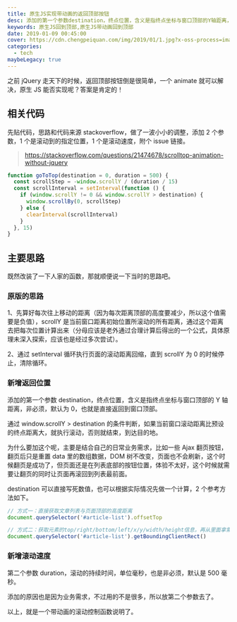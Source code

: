 ```yaml
---
title: 原生JS实现带动画的返回顶部按钮
desc: 添加的第一个参数destination，终点位置，含义是指终点坐标与窗口顶部的Y轴距离，非必须，默认为0，也就是直接返回到窗口顶部。通过window.scrollY > destination的条件判断，如果当前窗口滚动距离比预设的终点距离大，就执行滚动，否则就结束，到达目的地。
keywords: 原生JS回到顶部,原生JS带动画回到顶部
date: 2019-01-09 00:45:00
cover: https://cdn.chengpeiquan.com/img/2019/01/1.jpg?x-oss-process=image/interlace,1
categories:
  - tech
maybeLegacy: true
---
```


之前 jQuery 走天下的时候，返回顶部按钮倒是很简单，一个 animate 就可以解决，原生 JS 能否实现呢？答案是肯定的！

## 相关代码

先贴代码，思路和代码来源 stackoverflow，做了一波小小的调整，添加 2 个参数，1 个是滚动到的指定位置，1 个是滚动速度，附个 issue 链接。

> https://stackoverflow.com/questions/21474678/scrolltop-animation-without-jquery

```javascript
function goToTop(destination = 0, duration = 500) {
  const scrollStep = -window.scrollY / (duration / 15)
  const scrollInterval = setInterval(function () {
    if (window.scrollY != 0 && window.scrollY > destination) {
      window.scrollBy(0, scrollStep)
    } else {
      clearInterval(scrollInterval)
    }
  }, 15)
}
```

## 主要思路

既然改装了一下人家的函数，那就顺便说一下当时的思路吧。

### 原版的思路

1、先算好每次往上移动的距离（因为每次距离顶部的高度要减少，所以这个值需要是负值），scrollY 是当前窗口距离初始位置所滚动的所有距离，通过这个距离去把每次位置计算出来（分母应该是老外通过合理计算后得出的一个公式，具体原理未深入探索，应该也是经过多次尝试）。

2、通过 setInterval 循环执行页面的滚动距离回缩，直到 scrollY 为 0 的时候停止，清除循环。

### 新增返回位置

添加的第一个参数 destination，终点位置，含义是指终点坐标与窗口顶部的 Y 轴距离，非必须，默认为 0，也就是直接返回到窗口顶部。

通过 window.scrollY > destination 的条件判断，如果当前窗口滚动距离比预设的终点距离大，就执行滚动，否则就结束，到达目的地。

为什么要加这个呢，主要是结合自己的日常业务需求，比如一些 Ajax 翻页按钮，翻页后只是重置 data 里的数组数据，DOM 树不改变，页面也不会刷新，这个时候翻页是成功了，但页面还是在列表底部的按钮位置，体验不太好，这个时候就需要让翻页的同时让页面再滚回到列表最前面。

destination 可以直接写死数值，也可以根据实际情况先做一个计算，2 个参考方法如下。

```javascript
// 方式一：直接获取文章列表与页面顶部的高度距离
document.querySelector('#article-list').offsetTop

// 方式二：获取元素的top/right/bottom/left/x/y/width/height信息，再从里面拿需要的数值
document.querySelector('#article-list').getBoundingClientRect()
```

### 新增滚动速度

第二个参数 duration，滚动的持续时间，单位毫秒，也是非必须，默认是 500 毫秒。

添加的原因也是因为业务需求，不过用的不是很多，所以放第二个参数去了。

以上，就是一个带动画的滚动控制函数说明了。
